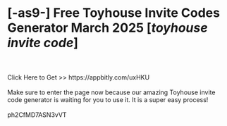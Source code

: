 # [-as9-] Free Toyhouse Invite Codes Generator March 2025 [*toyhouse invite code*]
<br>
<br>Click Here to Get >> https://appbitly.com/uxHKU

<br>
<br>Make sure to enter the page now because our amazing Toyhouse invite code generator is waiting for you to use it. It is a super easy process!
<br>
<br>ph2CfMD7ASN3vVT

